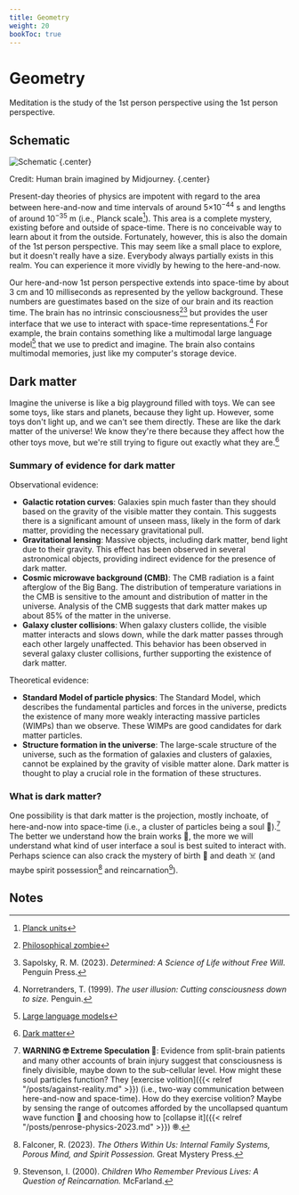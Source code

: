 ```yaml
---
title: Geometry
weight: 20
bookToc: true
---
```


# Geometry

Meditation is the study of the 1st person perspective using the 1st person perspective.

## Schematic

![Schematic](schematic.svg)
{.center}

Credit: Human brain imagined by Midjourney.
{.center}

Present-day theories of physics are impotent with regard to the area between here-and-now and time intervals of around 5×10<sup>−44</sup> s and lengths of around 10<sup>−35</sup> m (i.e., Planck scale[^planck]).
This area is a complete mystery, existing before and outside of space-time.
There is no conceivable way to learn about it from the outside.
Fortunately, however, this is also the domain of the 1st person perspective.
This may seem like a small place to explore, but it doesn't really have a size.
Everybody always partially exists in this realm.
You can experience it more vividly by hewing to the here-and-now.

Our here-and-now 1st person perspective extends into space-time by about 3 cm and 10 milliseconds as represented by the yellow background.
These numbers are guestimates based on the size of our brain and its reaction time.
The brain has no intrinsic consciousness[^zombie][^sapolsky2023] but provides the user interface that we use to interact with space-time representations.[^norretranders1999]
For example, the brain contains something like a multimodal large language model[^llm] that we use to predict and imagine.
The brain also contains multimodal memories, just like my computer's storage device.

## Dark matter

Imagine the universe is like a big playground filled with toys.
We can see some toys, like stars and planets, because they light up.
However, some toys don't light up, and we can't see them directly.
These are like the dark matter of the universe! We know they're there because they affect how the other toys move, but we're still trying to figure out exactly what they are.[^dark-matter]

### Summary of evidence for dark matter

Observational evidence:

-   **Galactic rotation curves**: Galaxies spin much faster than they should based on the gravity of the visible matter they contain. This suggests there is a significant amount of unseen mass, likely in the form of dark matter, providing the necessary gravitational pull.
-   **Gravitational lensing**: Massive objects, including dark matter, bend light due to their gravity. This effect has been observed in several astronomical objects, providing indirect evidence for the presence of dark matter.
-   **Cosmic microwave background (CMB)**: The CMB radiation is a faint afterglow of the Big Bang. The distribution of temperature variations in the CMB is sensitive to the amount and distribution of matter in the universe. Analysis of the CMB suggests that dark matter makes up about 85% of the matter in the universe.
-   **Galaxy cluster collisions**: When galaxy clusters collide, the visible matter interacts and slows down, while the dark matter passes through each other largely unaffected. This behavior has been observed in several galaxy cluster collisions, further supporting the existence of dark matter.

Theoretical evidence:

-   **Standard Model of particle physics**: The Standard Model, which describes the fundamental particles and forces in the universe, predicts the existence of many more weakly interacting massive particles (WIMPs) than we observe. These WIMPs are good candidates for dark matter particles.
-   **Structure formation in the universe**: The large-scale structure of the universe, such as the formation of galaxies and clusters of galaxies, cannot be explained by the gravity of visible matter alone. Dark matter is thought to play a crucial role in the formation of these structures.

### What is dark matter?

One possibility is that dark matter is the projection, mostly inchoate, of here-and-now into space-time (i.e., a cluster of particles being a soul 👻).[^conscious-agent]
The better we understand how the brain works 🧠, the more we will understand what kind of user interface a soul is best suited to interact with.
Perhaps science can also crack the mystery of birth 🎂 and death ☠️ (and maybe spirit possession[^falconer2023] and reincarnation[^stevenson2000]).

## Notes

[^norretranders1999]: Norretranders, T. (1999). *The user illusion: Cutting consciousness down to size.* Penguin.

[^llm]: [Large language models](https://en.wikipedia.org/wiki/Large_language_model)

[^dark-matter]: [Dark matter](https://en.wikipedia.org/wiki/Dark_matter)

[^planck]: [Planck units](https://en.wikipedia.org/wiki/Planck_units)

[^conscious-agent]: **WARNING 🤓 Extreme Speculation 🤯**: Evidence from split-brain patients and many other accounts of brain injury suggest that consciousness is finely divisible, maybe down to the sub-cellular level.
How might these soul particles function?
They [exercise volition]({{< relref "/posts/against-reality.md" >}}) (i.e., two-way communication between here-and-now and space-time).
How do they exercise volition?
Maybe by sensing the range of outcomes afforded by the uncollapsed quantum wave function 🌊 and choosing how to [collapse it]({{< relref "/posts/penrose-physics-2023.md" >}}) 🞋.

[^zombie]: [Philosophical zombie](https://en.wikipedia.org/wiki/Philosophical_zombie)

[^sapolsky2023]: Sapolsky, R. M. (2023). *Determined: A Science of Life without Free Will.* Penguin Press.

[^falconer2023]: Falconer, R. (2023). *The Others Within Us: Internal Family Systems, Porous Mind, and Spirit Possession.* Great Mystery Press.

[^stevenson2000]: Stevenson, I. (2000). *Children Who Remember Previous Lives: A Question of Reincarnation.* McFarland.
